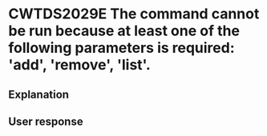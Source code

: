 # CWTDS2029E The command cannot be run because at least one of the following parameters is required: 'add', 'remove', 'list'.

## Explanation

## User response